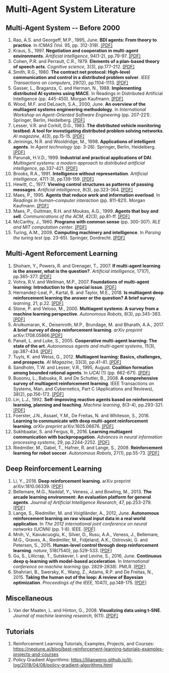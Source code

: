 # Multi-Agent System Literature

## Multi-Agent System -- Before 2000
1. Rao, A.S. and Georgeff, M.P., 1995, June. **BDI agents: From theory to practice**. In *ICMAS* (Vol. 95, pp. 312-319). [[PDF]](https://www.aaai.org/Papers/ICMAS/1995/ICMAS95-042.pdf) 
2. Kraus, S., 1997. **Negotiation and cooperation in multi-agent environments**. *Artificial intelligence*, 94(1-2), pp.79-97. [[PDF]](http://citeseerx.ist.psu.edu/viewdoc/download?doi=10.1.1.451.3128&rep=rep1&type=pdf)
3. Cohen, P.R. and Perrault, C.R., 1979. **Elements of a plan-based theory of speech acts**. *Cognitive science*, 3(3), pp.177-212. [[PDF]](https://www.sciencedirect.com/science/article/pii/S0364021379800063)
4. Smith, R.G., 1980. **The contract net protocol: High-level communication and control in a distributed problem solver**. *IEEE Transactions on computers*, 29(12), pp.1104-1113. [[PDF]](https://ieeexplore.ieee.org/abstract/document/1675516)
5. Gasser, L., Braganza, C. and Herman, N., 1988. **Implementing distributed AI systems using MACE**. In Readings in Distributed Artificial Intelligence (pp. 445-450). Morgan Kaufmann. [[PDF]](https://reader.elsevier.com/reader/sd/pii/B9780934613637500474?token=5A0A735755CA4C1B21557E4ADE6D8EAA4656987E3B71E50756D7CDADA163C2D6F9AE8920C3226C9E05119D9EE2B278D4&originRegion=eu-west-1&originCreation=20211004110157)
8. Wood, M.F. and DeLoach, S.A., 2000, June. **An overview of the multiagent systems engineering methodology**. In *International Workshop on Agent-Oriented Software Engineering* (pp. 207-221). Springer, Berlin, Heidelberg. [[PDF]](https://people.cs.ksu.edu/~sdeloach/publications/Conference/mase-aose2000.pdf)
9. Lesser, V.R. and Corkill, D.G., 1983. **The distributed vehicle monitoring testbed: A tool for investigating distributed problem solving networks**. *AI magazine*, 4(3), pp.15-15. [[PDF]](https://jmvidal.cse.sc.edu/library/conway83a.pdf)
10. Jennings, N.R. and Wooldridge, M., 1998. **Applications of intelligent agents**. In *Agent technology* (pp. 3-28). Springer, Berlin, Heidelberg. [[PDF]](http://marek.piasecki.staff.iiar.pwr.wroc.pl/dydaktyka/isa/agent_technology/agt-technology.pdf)
11. Parunak, H.V.D., 1999. **Industrial and practical applications of DAI**. *Multiagent systems: a modern approach to distributed artificial intelligence*, pp.337-421. [[PDF]](http://the-mas-book.info/MATERIAL_MAS_1st_edition/MAS_1st_EDITION_chapter09.pdf)
12. Brooks, R.A., 1991. **Intelligence without representation**. *Artificial intelligence*, 47(1-3), pp.139-159. [[PDF]](https://www.di.fc.ul.pt/~pub/Vart/VA-FilaIndiana/ficheiros/IntRep.pdf)
13. Hewitt, C., 1977. **Viewing control structures as patterns of passing messages**. *Artificial intelligence*, 8(3), pp.323-364. [[PDF]](https://www.sciencedirect.com/science/article/pii/0004370277900339)
14. Maes, P., 1995. **Agents that reduce work and information overload**. In *Readings in human–computer interaction* (pp. 811-821). Morgan Kaufmann. [[PDF]](https://citeseerx.ist.psu.edu/viewdoc/download?doi=10.1.1.368.2096&rep=rep1&type=pdf)
15. Maes, P., Guttman, R.H. and Moukas, A.G., 1999. **Agents that buy and sell**. *Communications of the ACM*, 42(3), pp.81-ff. [[PDF]](http://alumni.media.mit.edu/~guttman/research/pubs/cacm98.pdf)
16. McCarthy, J., 1960. **Programs with common sense** (pp. 300-307). *RLE and MIT computation center*. [[PDF]](https://www.cs.rit.edu/~rlaz/is2014/files/McCarthyProgramsWithCommonSense.pdf)
17. Turing, A.M., 2009. **Computing machinery and intelligence**. In *Parsing the turing test* (pp. 23-65). Springer, Dordrecht. [[PDF]](http://www.cse.chalmers.se/~aikmitr/papers/Turing.pdf#page=442)


## Multi-Agent Reforcement Learning
1.  Shoham, Y., Powers, R. and Grenager, T., 2007. **If multi-agent learning is the answer, what is the question?**. *Artificial intelligence*, 171(7), pp.365-377. [[PDF]](http://www.ppgia.pucpr.br/~fabricio/ftp/Aulas/Mestrado/AS/Artigos-Apresentacoes/MultiAgent%20Learning/10.1.1.70.8898.pdf)
2.  Vohra, R.V. and Wellman, M.P., 2007. **Foundations of multi-agent learning: Introduction to the special issue**. [[PDF]](https://core.ac.uk/download/pdf/82052504.pdf)
3.  Hernandez-Leal, P., Kartal, B. and Taylor, M.E., 2018. **Is multiagent deep reinforcement learning the answer or the question? A brief survey**. *learning*, 21, p.22.  [[PDF]](https://www.borealisai.com/en/blog/multiagent-reinforcement-learning-answer-or-question-brief-survey/)
4.  Stone, P. and Veloso, M., 2000. **Multiagent systems: A survey from a machine learning perspective**. *Autonomous Robots*, 8(3), pp.345-383.  [[PDF]](https://citeseerx.ist.psu.edu/viewdoc/download?doi=10.1.1.307.8721&rep=rep1&type=pdf)
5.  Arulkumaran, K., Deisenroth, M.P., Brundage, M. and Bharath, A.A., 2017. **A brief survey of deep reinforcement learning**. *arXiv preprint* arXiv:1708.05866.[[PDF]](https://arxiv.org/pdf/1708.05866.pdf)
6.  Panait, L. and Luke, S., 2005. **Cooperative multi-agent learning: The state of the art**. *Autonomous agents and multi-agent systems*, 11(3), pp.387-434. [[PDF]](http://citeseerx.ist.psu.edu/viewdoc/download?doi=10.1.1.307.6671&rep=rep1&type=pdf)
7.  Tuyls, K. and Weiss, G., 2012. **Multiagent learning: Basics, challenges, and prospects**. *AI Magazine*, 33(3), pp.41-41. [[PDF]](https://citeseerx.ist.psu.edu/viewdoc/download?doi=10.1.1.983.2862&rep=rep1&type=pdf)
8.  Sandholm, T.W. and Lesser, V.R., 1995, August. **Coalition formation among bounded rational agents**. In *IJCAI* (1) (pp. 662-671). [[PDF]](http://www.cs.cmu.edu/~sandholm/cs15-892F11/sand95.pdf)
9. Busoniu, L., Babuska, R. and De Schutter, B., 2008. **A comprehensive survey of multiagent reinforcement learning**. IEEE Transactions on Systems, Man, and Cybernetics, Part C (Applications and Reviews), 38(2), pp.156-172. [[PDF]](http://www.busoniu.net/files/papers/smcc08.pdf)
10. Lin, L.J., 1992. **Self-improving reactive agents based on reinforcement learning, planning and teaching**. *Machine learning*, 8(3-4), pp.293-321. [[PDF]](https://link.springer.com/content/pdf/10.1007/BF00992699.pdf)
11. Foerster, J.N., Assael, Y.M., De Freitas, N. and Whiteson, S., 2016. **Learning to communicate with deep multi-agent reinforcement learning**. *arXiv preprint* arXiv:1605.06676. [[PDF]](http://www.datascienceassn.org/sites/default/files/Learning%20to%20Communicate%20with%20Deep%20Multi-Agent%20Reinforcement%20Learning.pdf)
12. Sukhbaatar, S. and Fergus, R., 2016. **Learning multiagent communication with backpropagation**. *Advances in neural information processing systems*, 29, pp.2244-2252. [[PDF]](https://proceedings.neurips.cc/paper/2016/file/55b1927fdafef39c48e5b73b5d61ea60-Paper.pdf)
13. Riedmiller, M., Gabel, T., Hafner, R. and Lange, S., 2009. **Reinforcement learning for robot soccer**. *Autonomous Robots*, 27(1), pp.55-73. [[PDF]](https://ml.informatik.uni-freiburg.de/former/_media/publications/gr_09.pdf)

## Deep Reinforcement Learning
1. Li, Y., 2018. **Deep reinforcement learning**. arXiv preprint arXiv:1810.06339. [[PDF]](https://arxiv.org/pdf/1810.06339.pdf)
2. Bellemare, M.G., Naddaf, Y., Veness, J. and Bowling, M., 2013. **The arcade learning environment: An evaluation platform for general agents**. *Journal of Artificial Intelligence Research*, 47, pp.253-279. [[PDF]](https://www.jair.org/index.php/jair/article/view/10819/25823)
3. Lange, S., Riedmiller, M. and Voigtländer, A., 2012, June. **Autonomous reinforcement learning on raw visual input data in a real world application**. In *The 2012 international joint conference on neural networks (IJCNN)* (pp. 1-8). IEEE. [[PDF]](https://ieeexplore.ieee.org/stamp/stamp.jsp?tp=&arnumber=6252823)
4. Mnih, V., Kavukcuoglu, K., Silver, D., Rusu, A.A., Veness, J., Bellemare, M.G., Graves, A., Riedmiller, M., Fidjeland, A.K., Ostrovski, G. and Petersen, S., 2015. **Human-level control through deep reinforcement learning**. *nature*, 518(7540), pp.529-533. [[PDF]](https://www.nature.com/articles/nature14236.pdf)
5. Gu, S., Lillicrap, T., Sutskever, I. and Levine, S., 2016, June. **Continuous deep q-learning with model-based acceleration**. In *International conference on machine learning* (pp. 2829-2838). PMLR. [[PDF]](https://utstat.toronto.edu/droy/icml16/publish/gu16.pdf)
6. Shahriari, B., Swersky, K., Wang, Z., Adams, R.P. and De Freitas, N., 2015. **Taking the human out of the loop: A review of Bayesian optimization**. *Proceedings of the IEEE*, 104(1), pp.148-175. [[PDF]](https://www.cs.princeton.edu/~rpa/pubs/shahriari2016loop.pdf)


## Miscellaneous 
1. Van der Maaten, L. and Hinton, G., 2008. **Visualizing data using t-SNE**. *Journal of machine learning research*, 9(11). [[PDF]](https://www.jmlr.org/papers/volume9/vandermaaten08a/vandermaaten08a.pdf?fbclid=IwA)

## Tutorials
1. Reinforcement Learning Tutorials, Examples, Projects, and Courses: https://neptune.ai/blog/best-reinforcement-learning-tutorials-examples-projects-and-courses
2. Policy Gradient Algorithms: https://lilianweng.github.io/lil-log/2018/04/08/policy-gradient-algorithms.html




